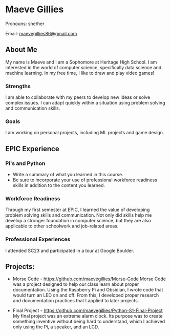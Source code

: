 # Maeve Gillies
Pronouns: she/her

Email: maevegillies86@gmail.com

## About Me

My name is Maeve and I am a Sophomore at Heritage High School. I am interested in the world of computer science, specifically data science and machine learning. In my free time, I like to draw and play video games!



### Strengths

I am able to collaborate with my peers to develop new ideas or solve complex issues. I can adapt quickly within a situation using problem solving and communication skills.   

### Goals

I am working on personal projects, including ML projects and game design. 

## EPIC Experience

### Pi's and Python
* Write a summary of what you learned in this course.  
* Be sure to incorporate your use of professional workforce readiness skills in addition to the content you learned.

### Workforce Readiness

Through my first semester at EPIC, I learned the value of developing problem solving skills and communication. Not only did skills help me develop a stronger foundation in computer science, but they are also applicable to other schoolwork and job-related areas. 

### Professional Experiences
I attended SC23 and participated in a tour at Google Boulder.

## Projects: 
-  Morse Code - https://github.com/maevegillies/Morse-Code
Morse Code was a project designed to help our class learn about proper documentation. Using the Raspberry Pi and Obsidian, I wrote code that would turn an LED on and off. From this, I developed proper research and documentation practices that I applied to later projects. 

- Final Project - https://github.com/maevegillies/Python-S1-Final-Project
My final project was an extreme alarm clock. Its purpose was to create something inventive without being hard to understand, which I achieved only using the Pi, a speaker, and an LCD.
